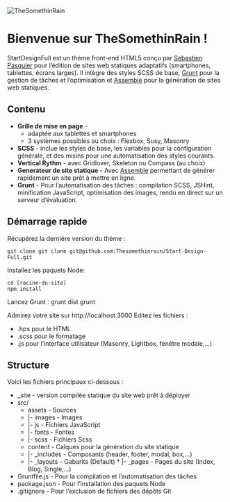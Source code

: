 ![TheSomethinRain](http://thesomethinrain.work/assets/images/logo.svg)

# Bienvenue sur TheSomethinRain !

StartDesignFull est un thème front-end HTML5 conçu par [Sebastien Pasquier](http://thesomethinrain.work) pour l’édition de sites web statiques adaptatifs (smartphones, tablettes, écrans larges). Il intègre des styles SCSS de base, [Grunt](http://gruntjs.com/) pour la gestion de tâches et l’optimisation et [Assemble](https://github.com/assemble/assemble) pour la génération de sites web statiques.

## Contenu

- **Grille de mise en page** -
  - adaptée aux tablettes et smartphones
  - 3 systèmes possibles au choix : Flexbox, Susy, Masonry
- **SCSS** - inclue les styles de base, les variables pour la configuration générale, et des mixins pour une automatisation des styles courants.
- **Vertical Rythm** - avec Gridlover, Skeleton ou Compass (au choix)
- **Generateur de site statique** - Avec [Assemble](https://github.com/assemble/assemble) permettant de générer rapidement un site prêt à mettre en ligne.
- **Grunt** - Pour l’automatisation des tâches : compilation SCSS, JSHint, minification JavaScript, optimisation des images, rendu en direct sur un serveur d’évaluation.

## Démarrage rapide

Récupérez la dernière version du thème :

    git clone git clone git@github.com:Thesomethinrain/Start-Design-Full.git

Installez les paquets Node:

    cd [racine-du-site]
    npm install

Lancez Grunt :
grunt dist
grunt

Admirez votre site sur http://localhost:3000
Editez les fichiers :

- .hps pour le HTML
- .scss pour le formatage
- .js pour l’interface utilisateur (Masonry, Lightbox, fenêtre modale,…)

## Structure

Voici les fichiers principaux ci-dessous :

- \_site - version compilée statique du site web prêt à déployer
- src/
  - assets - Sources
  - |- images - Images
  - |- js - Fichiers JavaScript
  - |- fonts - Fontes
  - |- scss - Fichiers Scss
  - content - Calques pour la génération du site statique
  - |- \_includes - Composants (header, footer, modal, box,…)
  - |- \_layouts - Gabarits (Default) \* |- \_pages - Pages du site (Index, Blog, Single,…)
- Gruntfile.js - Pour la compilation et l’automatisation des tâches
- package.json - Pour l’installation des paquets Node
- .gitignore - Pour l’exclusion de fichiers des dépôts Git

